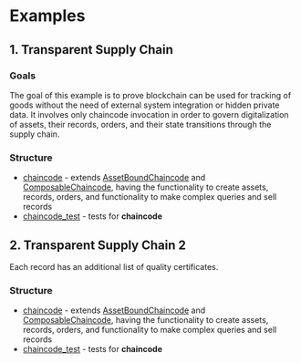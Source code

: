 # Examples

## 1. Transparent Supply Chain

### Goals
The goal of this example is to prove blockchain can be used for tracking of goods
without the need of external system integration or hidden private data.
It involves only chaincode invocation in order to govern digitalization of
assets, their records, orders, and their state transitions through the supply chain.

### Structure
   * [chaincode](transparent-supply-chain/chaincode.go) - extends [AssetBoundChaincode](../cc/AssetBoundChaincode.go) and [ComposableChaincode](../cc/ComposableChaincode.go),
   having the functionality to create assets, records, orders, and functionality to make complex queries and sell records
   * [chaincode_test](transparent-supply-chain/chaincode_test.go) - tests for **chaincode**

## 2. Transparent Supply Chain 2
Each record has an additional list of quality certificates.

### Structure
   * [chaincode](transparent-supply-chain-2/chaincode.go) - extends [AssetBoundChaincode](../cc/AssetBoundChaincode.go) and [ComposableChaincode](../cc/ComposableChaincode.go),
   having the functionality to create assets, records, orders, and functionality to make complex queries and sell records
   * [chaincode_test](transparent-supply-chain-2/chaincode_test.go) - tests for **chaincode**
